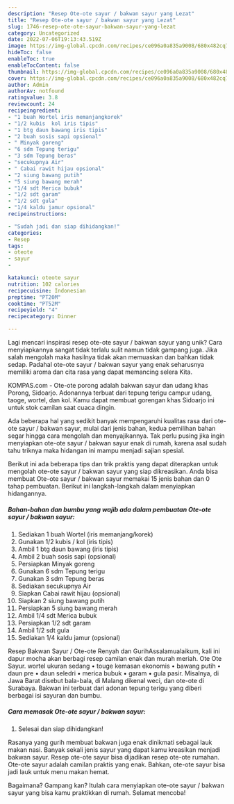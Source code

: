 ```yaml
---
description: "Resep Ote-ote sayur / bakwan sayur yang Lezat"
title: "Resep Ote-ote sayur / bakwan sayur yang Lezat"
slug: 1746-resep-ote-ote-sayur-bakwan-sayur-yang-lezat
category: Uncategorized
date: 2022-07-06T19:13:43.519Z
image: https://img-global.cpcdn.com/recipes/ce096a0a835a9008/680x482cq70/ote-ote-sayur-bakwan-sayur-foto-resep-utama.jpg
hideToc: false
enableToc: true
enableTocContent: false
thumbnail: https://img-global.cpcdn.com/recipes/ce096a0a835a9008/680x482cq70/ote-ote-sayur-bakwan-sayur-foto-resep-utama.jpg
cover: https://img-global.cpcdn.com/recipes/ce096a0a835a9008/680x482cq70/ote-ote-sayur-bakwan-sayur-foto-resep-utama.jpg
author: Admin
authorAv: notfound
ratingvalue: 3.8
reviewcount: 24
recipeingredient:
- "1 buah Wortel iris memanjangkorek"
- "1/2 kubis  kol iris tipis"
- "1 btg daun bawang iris tipis"
- "2 buah sosis sapi opsional"
- " Minyak goreng"
- "6 sdm Tepung terigu"
- "3 sdm Tepung beras"
- "secukupnya Air"
- " Cabai rawit hijau opsional"
- "2 siung bawang putih"
- "5 siung bawang merah"
- "1/4 sdt Merica bubuk"
- "1/2 sdt garam"
- "1/2 sdt gula"
- "1/4 kaldu jamur opsional"
recipeinstructions:

- "Sudah jadi dan siap dihidangkan!"
categories:
- Resep
tags:
- oteote
- sayur
- 

katakunci: oteote sayur  
nutrition: 102 calories
recipecuisine: Indonesian
preptime: "PT20M"
cooktime: "PT52M"
recipeyield: "4"
recipecategory: Dinner

---
```





Lagi mencari inspirasi resep ote-ote sayur / bakwan sayur yang unik? Cara menyiapkannya sangat tidak terlalu sulit namun tidak gampang juga. Jika salah mengolah maka hasilnya tidak akan memuaskan dan bahkan tidak sedap. Padahal ote-ote sayur / bakwan sayur yang enak seharusnya memiliki aroma dan cita rasa yang dapat memancing selera Kita.





KOMPAS.com - Ote-ote porong adalah bakwan sayur dan udang khas Porong, Sidoarjo. Adonannya terbuat dari tepung terigu campur udang, taoge, wortel, dan kol. Kamu dapat membuat gorengan khas Sidoarjo ini untuk stok camilan saat cuaca dingin.

Ada beberapa hal yang sedikit banyak mempengaruhi kualitas rasa dari ote-ote sayur / bakwan sayur, mulai dari jenis bahan, kedua pemilihan bahan segar hingga cara mengolah dan menyajikannya. Tak perlu pusing jika ingin menyiapkan ote-ote sayur / bakwan sayur enak di rumah, karena asal sudah tahu triknya maka hidangan ini mampu menjadi sajian spesial.






Berikut ini ada beberapa tips dan trik praktis yang dapat diterapkan untuk mengolah ote-ote sayur / bakwan sayur yang siap dikreasikan. Anda bisa membuat Ote-ote sayur / bakwan sayur memakai 15 jenis bahan dan 0 tahap pembuatan. Berikut ini langkah-langkah dalam menyiapkan hidangannya.

<!--inarticleads1-->

##### Bahan-bahan dan bumbu yang wajib ada dalam pembuatan Ote-ote sayur / bakwan sayur:

1. Sediakan 1 buah Wortel (iris memanjang/korek)
1. Gunakan 1/2 kubis / kol (iris tipis)
1. Ambil 1 btg daun bawang (iris tipis)
1. Ambil 2 buah sosis sapi (opsional)
1. Persiapkan  Minyak goreng
1. Gunakan 6 sdm Tepung terigu
1. Gunakan 3 sdm Tepung beras
1. Sediakan secukupnya Air
1. Siapkan  Cabai rawit hijau (opsional)
1. Siapkan 2 siung bawang putih
1. Persiapkan 5 siung bawang merah
1. Ambil 1/4 sdt Merica bubuk
1. Persiapkan 1/2 sdt garam
1. Ambil 1/2 sdt gula
1. Sediakan 1/4 kaldu jamur (opsional)


Resep Bakwan Sayur / Ote-ote Renyah dan GurihAssalamualaikum, kali ini dapur mocha akan berbagi resep camilan enak dan murah meriah. Ote Ote Sayur. wortel ukuran sedang • touge kemasan ekonomis • bawang putih • daun pre • daun seledri • merica bubuk • garam • gula pasir. Misalnya, di Jawa Barat disebut bala-bala, di Malang dikenal weci, dan ote-ote di Surabaya. Bakwan ini terbuat dari adonan tepung terigu yang diberi berbagai isi sayuran dan bumbu. 

<!--inarticleads2-->

##### Cara memasak Ote-ote sayur / bakwan sayur:


1. Selesai dan siap dihidangkan!

Rasanya yang gurih membuat bakwan juga enak dinikmati sebagai lauk makan nasi. Banyak sekali jenis sayur yang dapat kamu kreasikan menjadi bakwan sayur. Resep ote-ote sayur bisa dijadikan resep ote-ote rumahan. Ote-ote sayur adalah camilan praktis yang enak. Bahkan, ote-ote sayur bisa jadi lauk untuk menu makan hemat. 

Bagaimana? Gampang kan? Itulah cara menyiapkan ote-ote sayur / bakwan sayur yang bisa kamu praktikkan di rumah. Selamat mencoba!
